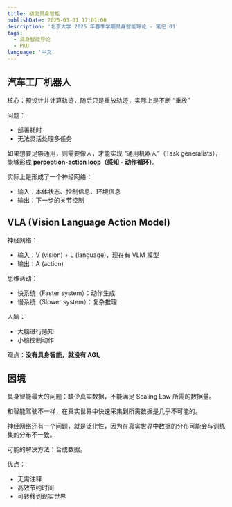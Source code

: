 ```yaml
---
title: 初见具身智能
publishDate: 2025-03-01 17:01:00
description: '北京大学 2025 年春季学期具身智能导论 - 笔记 01'
tags:
  - 具身智能导论
  - PKU
language: '中文'
---
```


## 汽车工厂机器人

核心：预设计并计算轨迹，随后只是重放轨迹，实际上是不断 “重放”

问题：

-   部署耗时
-   无法灵活处理多任务

如果想要足够通用，则需要像人，才能实现 “通用机器人”（Task generalists），能够形成 **perception-action loop（感知 - 动作循环）**。

实际上是形成了一个神经网络：

-   输入：本体状态、控制信息、环境信息
-   输出：下一步的关节控制

## VLA (Vision Language Action Model)

神经网络：

-   输入：V (vision) + L (language)，现在有 VLM 模型
-   输出：A (action)

思维活动：

-   快系统（Faster system）：动作生成
-   慢系统（Slower system）：复杂推理

人脑：

-   大脑进行感知
-   小脑控制动作

观点：**没有具身智能，就没有 AGI。**

## 困境

具身智能最大的问题：缺少真实数据，不能满足 Scaling Law 所需的数据量。

和智能驾驶不一样，在真实世界中快速采集到所需数据是几乎不可能的。

神经网络还有一个问题，就是泛化性，因为在真实世界中数据的分布可能会与训练集的分布不一致。

可能的解决方法：合成数据。

优点：

-   无需注释
-   高效节约时间
-   可转移到现实世界
